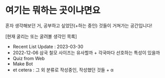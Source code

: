 # 여기는 뭐하는 곳이냐면요
혼자 생각해보던 거, 공부하고 싶었던(+하는 중인) 것들이 거쳐가는 공간입니다!

[현재 굴리는 또는 굴려볼 생각인 목록]
- Recent List Update : 2023-03-30
- 2022-12-06 삼국 철모 사이즈는 유사할까 + 각국마다 선호하는 특성이 있을까
- Quiz from Web
- Make Bot
- et cetera  : 그 외 분류로 작성중인, 작성했던 것들 + α
